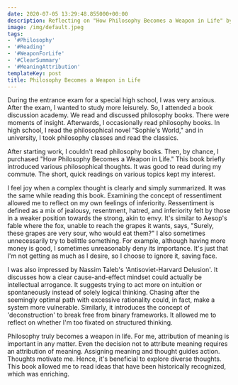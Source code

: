 ```yaml
---
date: 2020-07-05 13:29:48.855000+00:00
description: Reflecting on "How Philosophy Becomes a Weapon in Life" by Shuu Yamaguchi
image: /img/default.jpeg
tags:
- '#Philosophy'
- '#Reading'
- '#WeaponForLife'
- '#ClearSummary'
- '#MeaningAttribution'
templateKey: post
title: Philosophy Becomes a Weapon in Life
---
```


During the entrance exam for a special high school, I was very anxious. After the exam, I wanted to study more leisurely. So, I attended a book discussion academy. We read and discussed philosophy books. There were moments of insight. Afterwards, I occasionally read philosophy books. In high school, I read the philosophical novel "Sophie's World," and in university, I took philosophy classes and read the classics.

After starting work, I couldn't read philosophy books. Then, by chance, I purchased "How Philosophy Becomes a Weapon in Life." This book briefly introduced various philosophical thoughts. It was good to read during my commute. The short, quick readings on various topics kept my interest.

I feel joy when a complex thought is clearly and simply summarized. It was the same while reading this book. Examining the concept of ressentiment allowed me to reflect on my own feelings of inferiority. Ressentiment is defined as a mix of jealousy, resentment, hatred, and inferiority felt by those in a weaker position towards the strong, akin to envy. It's similar to Aesop's fable where the fox, unable to reach the grapes it wants, says, "Surely, these grapes are very sour, who would eat them?" I also sometimes unnecessarily try to belittle something. For example, although having more money is good, I sometimes unreasonably deny its importance. It's just that I'm not getting as much as I desire, so I choose to ignore it, saving face.

I was also impressed by Nassim Taleb's 'Antisoviet-Harvard Delusion'. It discusses how a clear cause-and-effect mindset could actually be intellectual arrogance. It suggests trying to act more on intuition or spontaneously instead of solely logical thinking. Chasing after the seemingly optimal path with excessive rationality could, in fact, make a system more vulnerable. Similarly, it introduces the concept of 'deconstruction' to break free from binary frameworks. It allowed me to reflect on whether I'm too fixated on structured thinking.

Philosophy truly becomes a weapon in life. For me, attribution of meaning is important in any matter. Even the decision not to attribute meaning requires an attribution of meaning. Assigning meaning and thought guides action. Thoughts motivate me. Hence, it's beneficial to explore diverse thoughts. This book allowed me to read ideas that have been historically recognized, which was enriching.
